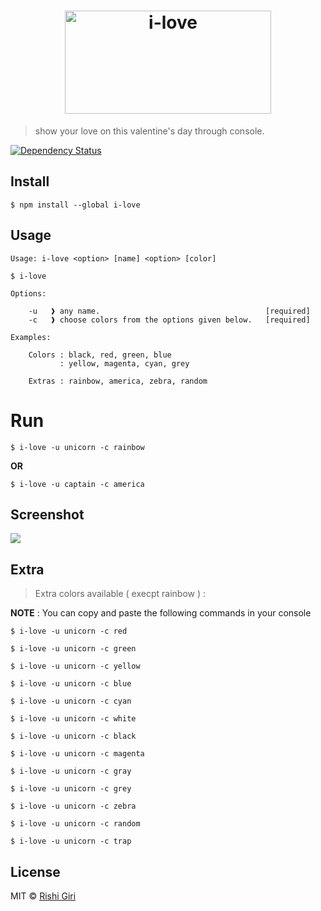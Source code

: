 <h1 align="center">
	<img width="330" height="165" src="http://rishigiri.com/github/ilove.png" alt="i-love">
	<br>
</h1>

> show your love on this valentine's day through console.

[![Dependency Status](https://www.versioneye.com/nodejs/i-love/1.2.3/badge?style=flat)](https://www.versioneye.com/nodejs/i-love/1.2.3)

## Install

```
$ npm install --global i-love
```

## Usage

```
Usage: i-love <option> [name] <option> [color]

$ i-love

Options:

	-u   ❱ any name.                                     [required]
	-c   ❱ choose colors from the options given below.   [required]

Examples:

	Colors : black, red, green, blue
           : yellow, magenta, cyan, grey

    Extras : rainbow, america, zebra, random
```

# Run

```
$ i-love -u unicorn -c rainbow
```
__OR__
```
$ i-love -u captain -c america
```

## Screenshot

<img src="http://rishigiri.com/github/love.gif"></img>

## Extra

> Extra colors available ( execpt rainbow ) : 

__NOTE__ : You can copy and paste the following commands in your console

```
$ i-love -u unicorn -c red
```
```
$ i-love -u unicorn -c green
```
```
$ i-love -u unicorn -c yellow
```
```
$ i-love -u unicorn -c blue
```
```
$ i-love -u unicorn -c cyan
```
```
$ i-love -u unicorn -c white
```
```
$ i-love -u unicorn -c black
```
```
$ i-love -u unicorn -c magenta
```
```
$ i-love -u unicorn -c gray
```
```
$ i-love -u unicorn -c grey
```
```
$ i-love -u unicorn -c zebra
```
```
$ i-love -u unicorn -c random
```
```
$ i-love -u unicorn -c trap
```

## License

MIT © [Rishi Giri](http://rishigiri.com)
